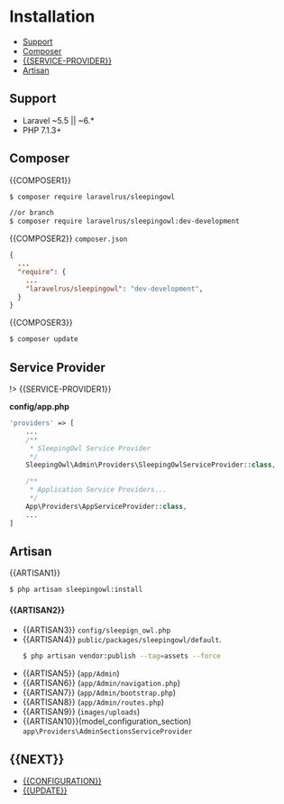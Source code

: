 # Installation

 - [Support](#support)
 - [Composer](#composer)
 - [{{SERVICE-PROVIDER}}](#service-provider)
 - [Artisan](#artisan)


<a name="support"></a>
## Support
- Laravel ~5.5 || ~6.*
- PHP 7.1.3+


<a name="composer"></a>
## Composer
{{COMPOSER1}}

```bash
$ composer require laravelrus/sleepingowl

//or branch
$ composer require laravelrus/sleepingowl:dev-development
```


{{COMPOSER2}} `composer.json`

```json
{
  ...
  "require": {
    ...
    "laravelrus/sleepingowl": "dev-development",
  }
}
```
{{COMPOSER3}}

```bash
$ composer update
```

<a name="service-provider"></a>
## Service Provider
!> {{SERVICE-PROVIDER1}}

**config/app.php**
```php
'providers' => [
    ...
    /**
     * SleepingOwl Service Provider
     */
    SleepingOwl\Admin\Providers\SleepingOwlServiceProvider::class,

    /**
     * Application Service Providers...
     */
    App\Providers\AppServiceProvider::class,
    ...
]
```

<a name="artisan"></a>
## Artisan

{{ARTISAN1}}

```bash
$ php artisan sleepingowl:install
```

#### {{ARTISAN2}}
- {{ARTISAN3}} `config/sleepign_owl.php`
- {{ARTISAN4}} `public/packages/sleepingowl/default`.
  ```bash
  $ php artisan vendor:publish --tag=assets --force
  ```
- {{ARTISAN5}} (`app/Admin`)
- {{ARTISAN6}} (`app/Admin/navigation.php`)
- {{ARTISAN7}} (`app/Admin/bootstrap.php`)
- {{ARTISAN8}} (`app/Admin/routes.php`)
- {{ARTISAN9}} (`images/uploads`)
- {{ARTISAN10}}(model_configuration_section) `app\Providers\AdminSectionsServiceProvider`


## {{NEXT}}
- [{{CONFIGURATION}}](configuration)
- [{{UPDATE}}](update)
